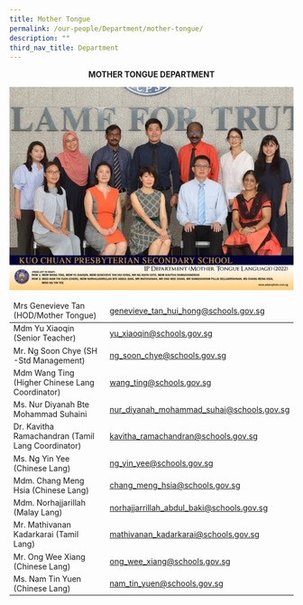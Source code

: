 ```yaml
---
title: Mother Tongue
permalink: /our-people/Department/mother-tongue/
description: ""
third_nav_title: Department
---
```

**<center>MOTHER TONGUE DEPARTMENT</center>**

![](/images/Our%20People/Departments/mt.jpg)

<table>
<thead>
  <tr>
    <td>Mrs Genevieve Tan (HOD/Mother Tongue)</td>
    <td><a href="mailto:genevieve_tan_hui_hong@schools.gov.sg">genevieve_tan_hui_hong@schools.gov.sg</a></td>
  </tr>
</thead>
<tbody>
  <tr>
    <td>Mdm Yu Xiaoqin (Senior Teacher)</td>
    <td><a href="mailto:yu_xiaoqin@schools.gov.sg">yu_xiaoqin@schools.gov.sg</a></td>
  </tr>
  <tr>
    <td>Mr. Ng Soon Chye (SH -Std Management)</td>
    <td><a href="mailto:ng_soon_chye@schools.gov.sg">ng_soon_chye@schools.gov.sg</a></td>
  </tr>
  <tr>
    <td>Mdm Wang Ting (Higher Chinese Lang Coordinator)</td>
    <td><a href="mailto:wang_ting@schools.gov.sg">wang_ting@schools.gov.sg</a></td>
  </tr>
  <tr>
    <td>Ms. Nur Diyanah Bte Mohammad Suhaini</td>
    <td><a href="mailto:nur_diyanah_mohammad_suhai@schools.gov.sg">nur_diyanah_mohammad_suhai@schools.gov.sg</a></td>
  </tr>
  <tr>
    <td>Dr. Kavitha Ramachandran (Tamil Lang Coordinator)</td>
    <td><a href="mailto:kavitha_ramachandran@schools.gov.sg">kavitha_ramachandran@schools.gov.sg</a></td>
  </tr>
  <tr>
    <td>Ms. Ng Yin Yee (Chinese Lang)</td>
    <td><a href="mailto:ng_yin_yee@schools.gov.sg">ng_yin_yee@schools.gov.sg</a></td>
  </tr>
  <tr>
    <td>Mdm. Chang Meng Hsia (Chinese Lang)</td>
    <td><a href="mailto:chang_meng_hsia@schools.gov.sg">chang_meng_hsia@schools.gov.sg</a></td>
  </tr>
  <tr>
    <td>Mdm. Norhajjarillah (Malay Lang)</td>
    <td><a href="mailto:norhajjarrillah_abdul_baki@schools.gov.sg">norhajjarrillah_abdul_baki@schools.gov.sg</a></td>
  </tr>
  <tr>
    <td>Mr. Mathivanan Kadarkarai (Tamil Lang)</td>
    <td><a href="mailto:mathivanan_kadarkarai@schools.gov.sg">mathivanan_kadarkarai@schools.gov.sg</a></td>
  </tr>
  <tr>
    <td>Mr. Ong Wee Xiang (Chinese Lang)</td>
    <td><a href="mailto:ong_wee_xiang@schools.gov.sg">ong_wee_xiang@schools.gov.sg</a></td>
  </tr>
  <tr>
    <td>Ms. Nam Tin Yuen (Chinese Lang)</td>
    <td><a href="mailto:nam_tin_yuen@schools.gov.sg">nam_tin_yuen@schools.gov.sg</a></td>
  </tr>
</tbody>
</table>
